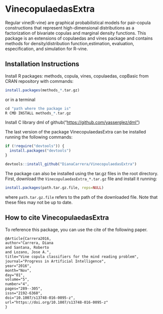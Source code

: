 # VinecopulaedasExtra

Regular vine(R-vine) are graphical probabilistical models for pair-copula constructions that represent high-dimensional distributions as a factorization of bivariate copulas and marginal density functions. This package is an extensions of copulaedas and vines package and contains methods for density/distribution function,estimation, evaluation, especification, and simulation for R-vine.


## Installation Instructions

Install R packages: methods, copula, vines, copulaedas, copBasic from CRAN repository with commands:

```r
install.packages(methods_*.tar.gz)
```
or in a terminal

```r
cd "path where the package is"
R CMD INSTALL methods_*.tar.gz
```

Install C library dml of github(“https://github.com/yasserglez/dml”)

The last version of the package VinecopulaedasExtra can be installed running the following commands:

```r
if (!require("devtools")) {
  install.packages("devtools")
}

devtools::install_github("DianaCarrera/VinecopulaedasExtra")
```
The package can also be installed using the tar.gz files in the root directory. First, download the `VinecopulaedasExtra_*.tar.gz` file and install it running:

```r
install.packages(path.tar.gz.file, reps=NULL)
```

where `path.tar.gz.file` refers to the path of the downloaded file. Note that these files may not be up to date.


## How to cite VinecopulaedasExtra
To reference this package, you can use the cite of the following paper.

```xml
@Article{Carrera2016,
author="Carrera, Diana
and Santana, Roberto
and Lozano, Jose A.",
title="Vine copula classifiers for the mind reading problem",
journal="Progress in Artificial Intelligence",
year="2016",
month="Nov",
day="01",
volume="5",
number="4",
pages="289--305",
issn="2192-6360",
doi="10.1007/s13748-016-0095-z",
url="https://doi.org/10.1007/s13748-016-0095-z"
}
```

